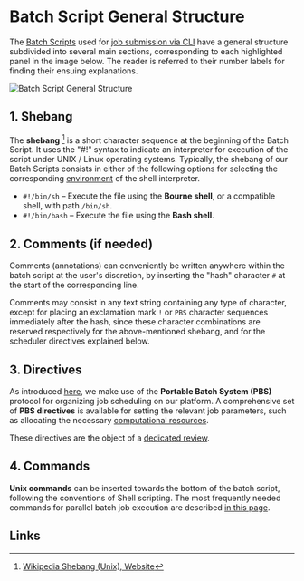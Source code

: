 # Batch Script General Structure

The [Batch Scripts](overview.md) used for [job submission via CLI](../overview.md) have a general structure subdivided into several main sections, corresponding to each highlighted panel in the image below. The reader is referred to their number labels for finding their ensuing explanations.

![Batch Script General Structure](/images/jobscript_structure.png "Batch Script General Structure")

## 1. Shebang

The **shebang** [^1] is a short character sequence at the beginning of the Batch Script. It uses the "#!" syntax to indicate an interpreter for execution of the script under UNIX / Linux operating systems. Typically, the shebang of our Batch Scripts consists in either of the following options for selecting the corresponding [environment](../../cli/environment.md#shell-type) of the shell interpreter.

- `#!/bin/sh` – Execute the file using the **Bourne shell**, or a compatible shell, with path `/bin/sh`.
- `#!/bin/bash` – Execute the file using the **Bash shell**.

## 2. Comments (if needed)

Comments (annotations) can conveniently be written anywhere within the batch script at the user's discretion, by inserting the "hash" character `#` at the start of the corresponding line.
 
Comments may consist in any text string containing any type of character, except for placing an exclamation mark `!` or `PBS` character sequences immediately after the hash, since these character combinations are reserved respectively for the above-mentioned shebang, and for the scheduler directives explained below.

## 3. Directives

As introduced [here](overview.md#implementation), we make use of the **Portable Batch System (PBS)** protocol for organizing job scheduling on our platform. A comprehensive set of **PBS directives** is available for setting the relevant job parameters, such as allocating the necessary [computational resources](../../infrastructure/compute/parameters.md). 

These directives are the object of a [dedicated review](directives.md).

## 4. Commands

**Unix commands** can be inserted towards the bottom of the batch script, following the conventions of Shell scripting. The most frequently needed commands for parallel batch job execution are described [in this page](commands.md).

## Links

[^1]: [Wikipedia Shebang (Unix), Website](https://en.wikipedia.org/wiki/Shebang_(Unix))
